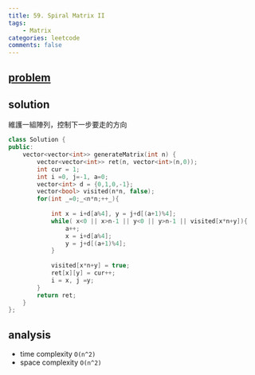 ```yaml
---
title: 59. Spiral Matrix II
tags: 
    - Matrix
categories: leetcode
comments: false
---
```


## [problem](https://leetcode.com/problems/spiral-matrix-ii/)

## solution 
維護一組陣列，控制下一步要走的方向

```c++
class Solution {
public:
    vector<vector<int>> generateMatrix(int n) {
        vector<vector<int>> ret(n, vector<int>(n,0));
        int cur = 1;
        int i =0, j=-1, a=0;
        vector<int> d = {0,1,0,-1};
        vector<bool> visited(n*n, false);
        for(int _=0;_<n*n;++_){
            
            int x = i+d[a%4], y = j+d[(a+1)%4];
            while( x<0 || x>n-1 || y<0 || y>n-1 || visited[x*n+y]){
                a++;
                x = i+d[a%4];
                y = j+d[(a+1)%4];
            }
            
            visited[x*n+y] = true;
            ret[x][y] = cur++;
            i = x, j =y;
        }
        return ret;
    }
};
```
## analysis
- time complexity `O(n^2)`
- space complexity `O(n^2)`